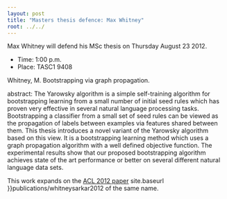 ```yaml
---
layout: post
title: "Masters thesis defence: Max Whitney"
root: ../../
---
```


Max Whitney will defend his MSc thesis on Thursday August 23 2012.

-   Time: 1:00 p.m.
-   Place: TASC1 9408

Whitney, M. Bootstrapping via graph propagation.

abstract:
The Yarowsky algorithm is a simple self-training algorithm for bootstrapping learning from a small number of initial seed rules which has proven very effective in several natural language processing tasks. Bootstrapping a classifier from a small set of seed rules can be viewed as the propagation of labels between examples via features shared between them. This thesis introduces a novel variant of the Yarowsky algorithm based on this view. It is a bootstrapping learning method which uses a graph propagation algorithm with a well defined objective function. The experimental results show that our proposed bootstrapping algorithm achieves state of the art performance or better on several different natural language data sets.

This work expands on the [ACL 2012 paper]({{) site.baseurl }}publications/whitneysarkar2012 of the same name.
